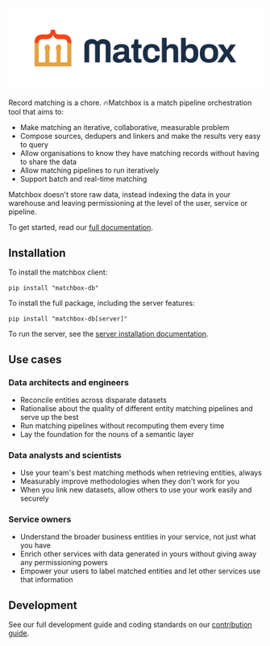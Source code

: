 <p align="center">
    <picture>
      <source media="(prefers-color-scheme: dark)" srcset="docs/assets/matchbox-logo-dark.svg">
      <source media="(prefers-color-scheme: light)" srcset="docs/assets/matchbox-logo-light.svg">
      <img alt="Shows the Matchbox logo in light or dark color mode." src="docs/assets/matchbox-logo-light.svg">
    </picture>
</p>

Record matching is a chore. 🔥Matchbox is a match pipeline orchestration tool that aims to:

* Make matching an iterative, collaborative, measurable problem
* Compose sources, dedupers and linkers and make the results very easy to query
* Allow organisations to know they have matching records without having to share the data
* Allow matching pipelines to run iteratively
* Support batch and real-time matching 

Matchbox doesn't store raw data, instead indexing the data in your warehouse and leaving permissioning at the level of the user, service or pipeline.

To get started, read our [full documentation](https://uktrade.github.io/matchbox/).

## Installation

To install the matchbox client:

```shell
pip install "matchbox-db"
```

To install the full package, including the server features:

```shell
pip install "matchbox-db[server]"
```

To run the server, see the [server installation documentation](https://uktrade.github.io/matchbox/server/install/).

## Use cases

### Data architects and engineers

* Reconcile entities across disparate datasets
* Rationalise about the quality of different entity matching pipelines and serve up the best
* Run matching pipelines without recomputing them every time
* Lay the foundation for the nouns of a semantic layer

### Data analysts and scientists

* Use your team's best matching methods when retrieving entities, always
* Measurably improve methodologies when they don't work for you
* When you link new datasets, allow others to use your work easily and securely

### Service owners

* Understand the broader business entities in your service, not just what you have
* Enrich other services with data generated in yours without giving away any permissioning powers
* Empower your users to label matched entities and let other services use that information

## Development

See our full development guide and coding standards on our [contribution guide](https://uktrade.github.io/matchbox/contributing/).
